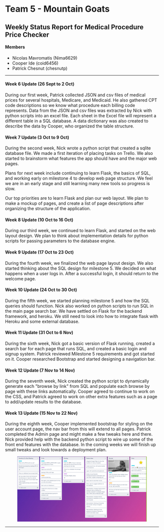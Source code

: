 # Team 5 - Mountain Goats
## Weekly Status Report for Medical Procedure Price Checker
#### Members
- Nicolas Mavromatis (Nima6629)
- Cooper Ide (coid6456)
- Patrick Chesnut (chesnutp)
---
#### Week 6 Update (26 Sept to 2 Oct)
    
During our first week, Patrick collected JSON and csv files of medical prices for several hospitals, Medicare, and Medicaid.  He also gathered CPT code descriptions so we know what procedure each billing code represents.  Data from the JSON and csv files was extracted by Nick with python scripts into an excel file.  Each sheet in the Excel file will represent a different table in a SQL database.  A data dictionary was also created to describe the data by Cooper, who organized the table structure.

#### Week 7 Update (3 Oct to 9 Oct)
During the second week, Nick wrote a python script that created a sqlite database file. We made a first iteration of placing tasks on Trello.  We also started to brainstorm what features the app should have and the major web pages.

Plans for next week include continuing to learn Flask, the basics of SQL, and working early on milestone 4 to develop web page structure. We feel we are in an early stage and still learning many new tools so progress is slow. 

Our top priorities are to learn Flask and plan our web layout.
We plan to make a mockup of pages, and create a list of page descriptions after organizing the structure of the application. 

#### Week 8 Update (10 Oct to 16 Oct)
During our third week, we continued to learn Flask, and started on the web layout design. 
We plan to think about implementation details for python scripts for passing parameters to the database engine.

#### Week 9 Update (17 Oct to 23 Oct)
During the fourth week, we finalized the web page layout design. We also started thinking about the SQL design for milestone 5. 
We decided on what happens when a user logs in. After a successful login, it should return to the welcome page. 

#### Week 10 Update (24 Oct to 30 Oct)
During the fifth week, we started planning milestone 5 and how the SQL queries should function. Nick also worked on python scripts to run SQL in the main page search bar.
We have settled on Flask for the backend framework, and heroku. We still need to look into how to integrate flask with Heroku and some external database. 

#### Week 11 Update (31 Oct to 6 Nov)
During the sixth week, Nick got a basic version of Flask running, created a search bar for each page that runs SQL, and created a basic login and signup system. Patrick reviewed Milestone 5 requirements and got started on it. Cooper researched Bootstrap and started designing a navigation bar.

#### Week 12 Update (7 Nov to 14 Nov)
During the seventh week, Nick created the python script to dynamically generate each "browse by link" from SQL and populate each browse by page with these links automatically. Cooper agreed to continue to work on the CSS, and Patrick agreed to work on other extra features such as a page to add/update results to the database. 

#### Week 13 Update (15 Nov to 22 Nov)
During the eighth week, Cooper implemented bootstrap for styling on the user account page, the nav bar from this will extend to all pages. Patrick completed the Admin page and might make a few tweaks here and there. Nick provided help with the backend python script to wire up some of the front end features with the database. In the coming weeks we will finish up small tweaks and look towards a deployment plan.

<figure>
  <IMG SRC="TrelloSC.PNG">
</figure>

---
